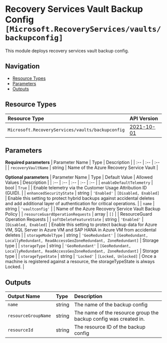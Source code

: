 # Recovery Services Vault Backup Config `[Microsoft.RecoveryServices/vaults/backupconfig]`

This module deploys recovery services vault backup config.

## Navigation

- [Resource Types](#Resource-Types)
- [Parameters](#Parameters)
- [Outputs](#Outputs)

## Resource Types

| Resource Type | API Version |
| :-- | :-- |
| `Microsoft.RecoveryServices/vaults/backupconfig` | [2021-10-01](https://docs.microsoft.com/en-us/azure/templates/Microsoft.RecoveryServices/2021-10-01/vaults/backupconfig) |

## Parameters

**Required parameters**
| Parameter Name | Type | Description |
| :-- | :-- | :-- |
| `recoveryVaultName` | string | Name of the Azure Recovery Service Vault |

**Optional parameters**
| Parameter Name | Type | Default Value | Allowed Values | Description |
| :-- | :-- | :-- | :-- | :-- |
| `enableDefaultTelemetry` | bool | `True` |  | Enable telemetry via the Customer Usage Attribution ID (GUID). |
| `enhancedSecurityState` | string | `'Enabled'` | `[Disabled, Enabled]` | Enable this setting to protect hybrid backups against accidental deletes and add additional layer of authentication for critical operations. |
| `name` | string | `'vaultconfig'` |  | Name of the Azure Recovery Service Vault Backup Policy |
| `resourceGuardOperationRequests` | array | `[]` |  | ResourceGuard Operation Requests |
| `softDeleteFeatureState` | string | `'Enabled'` | `[Disabled, Enabled]` | Enable this setting to protect backup data for Azure VM, SQL Server in Azure VM and SAP HANA in Azure VM from accidental deletes |
| `storageModelType` | string | `'GeoRedundant'` | `[GeoRedundant, LocallyRedundant, ReadAccessGeoZoneRedundant, ZoneRedundant]` | Storage type |
| `storageType` | string | `'GeoRedundant'` | `[GeoRedundant, LocallyRedundant, ReadAccessGeoZoneRedundant, ZoneRedundant]` | Storage type |
| `storageTypeState` | string | `'Locked'` | `[Locked, Unlocked]` | Once a machine is registered against a resource, the storageTypeState is always Locked. |

## Outputs

| Output Name | Type | Description |
| :-- | :-- | :-- |
| `name` | string | The name of the backup config |
| `resourceGroupName` | string | The name of the resource group the backup config was created in. |
| `resourceId` | string | The resource ID of the backup config |


